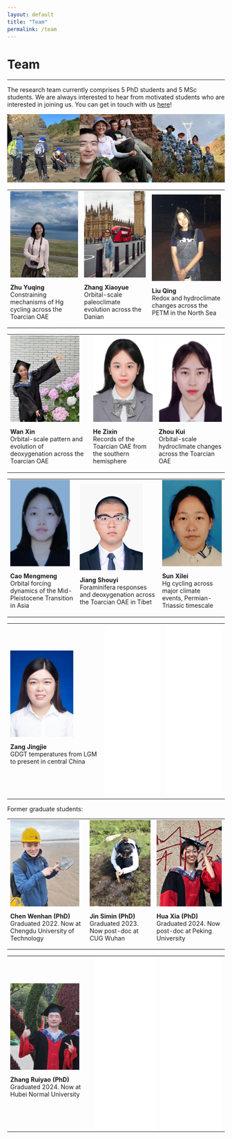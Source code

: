 ```yaml
---
layout: default
title: "Team"
permalink: /team
---
```

<!-- Google tag (gtag.js) -->
<script async src="https://www.googletagmanager.com/gtag/js?id=G-1KXMJR6E0L"></script>
<script>
  window.dataLayer = window.dataLayer || [];
  function gtag(){dataLayer.push(arguments);}
  gtag('js', new Date());

  gtag('config', 'G-1KXMJR6E0L');
</script>
# Team
* * *
The research team currently comprises 5 PhD students and 5 MSc students. We are always interested to hear from motivated students who are interested in joining us. You can get in touch with us [here](mailto:davidkemp@cug.edu.cn)!

<img src="/images/teamfieldwork.png" alt="Team fieldwork">

<table>
    <tr>
        <td>
            <img src="/images/zhuyuqing_pic.jpg" alt="Zhu Yuqing" height="200" align="top">
            <p><b>Zhu Yuqing</b><br>Constraining mechanisms of Hg cycling across the Toarcian OAE</p>
        </td>
        <td>
            <img src="/images/zhangxiaoyue_pic.jpg" alt="Zhang Xiaoyue" height="200" align="top">
            <p><b>Zhang Xiaoyue</b><br>Orbital-scale paleoclimate evolution across the Danian</p>
        </td>
        <td>
            <img src="/images/liuqing_pic.jpg" alt="Liu Qing" height="200" align="top">
            <p><b>Liu Qing</b><br>Redox and hydroclimate changes across the PETM in the North Sea</p>
        </td>
    </tr>
</table>
<table>
    <tr>
        <td>
            <img src="/images/wanxin_pic.jpg" alt="Wan Xin" height="200" align="top">
            <p><b>Wan Xin</b><br>Orbital-scale pattern and evolution of deoxygenation across the Toarcian OAE</p>
        </td>
        <td>
            <img src="/images/hezixin.png" alt="He Zixin" height="200" align="top">
            <p><b>He Zixin</b><br>Records of the Toarcian OAE from the southern hemisphere</p>
        </td>
        <td>
            <img src="/images/zhoukui.png" alt="Zhou Kui" height="200" align="top">
            <p><b>Zhou Kui</b><br>Orbital-scale hydroclimate changes across the Toarcian OAE</p>
        </td>
    </tr>
</table>
<table>
    <tr>
        <td>
            <img src="/images/caomengmeng.png" alt="Cao Mengmeng" height="200" align="top">
            <p><b>Cao Mengmeng</b><br>Orbital forcing dynamics of the Mid-Pleistocene Transition in Asia</p>
        </td>
        <td>
            <img src="/images/jiangshouyi.png" alt="Jiang Shouyi" height="200" align="top">
            <p><b>Jiang Shouyi</b><br>Foraminifera responses and deoxygenation across the Toarcian OAE in Tibet</p>
        </td>
        <td>
            <img src="/images/sunxilei.png" alt="Sun Xilei" height="200" align="top">
            <p><b>Sun Xilei</b><br>Hg cycling across major climate events, Permian-Triassic timescale</p>
        </td>
    </tr>
</table>
<table>
    <tr>
        <td>
            <img src="/images/zangjingjie.png" alt="Zang Jingie" height="200" align="top">
            <p><b>Zang Jingjie</b><br>GDGT temperatures from LGM to present in central China</p>
        </td>
        <td>
            <img src="/images/blank_pic.jpg" height="400" align="center">
        </td>
        <td>
            <img src="/images/blank_pic.jpg" height="400" align="center">
        </td>
    </tr>
</table>

Former graduate students:

<table>
    <tr>
        <td>
            <img src="/images/chenwenhan_pic.jpg" alt="Chen Wenhan" height="200" align="top">
            <p><b>Chen Wenhan (PhD)</b><br>Graduated 2022. Now at Chengdu University of Technology</p>
        </td>
        <td>
            <img src="/images/jinsimin_pic.jpg" alt="Jin Simin" height="200" align="top">
            <p><b>Jin Simin (PhD)</b><br>Graduated 2023. Now post-doc at CUG Wuhan</p>
        </td>
        <td>
            <img src="/images/huaxia_pic.jpg" alt="Hua Xia" height="200" align="top">
            <p><b>Hua Xia (PhD)</b><br>Graduated 2024. Now post-doc at Peking University</p>
        </td>
    </tr>
</table>
<table>
    <tr>
        <td>
            <img src="/images/zhangruiyao_pic.jpg" alt="Zhang Ruiyao" height="200" align="top">
            <p><b>Zhang Ruiyao (PhD)</b><br>Graduated 2024. Now at Hubei Normal University</p>
        </td>
        <td>
            <img src="/images/blank_pic.jpg" height="400" align="center">
        </td>
        <td>
            <img src="/images/blank_pic.jpg" height="400" align="center">
        </td>
    </tr>
</table>
